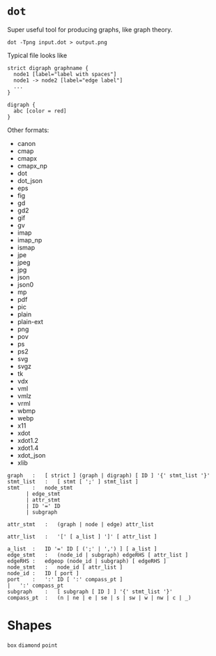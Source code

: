 # `dot`

Super useful tool for producing graphs, like graph theory.

```
dot -Tpng input.dot > output.png
```

Typical file looks like

```
strict digraph graphname {
  node1 [label="label with spaces"]
  node1 -> node2 [label="edge label"]
  ...
}
```

```
digraph {
  abc [color = red]
}
```

Other formats:
- canon
- cmap
- cmapx
- cmapx_np
- dot
- dot_json
- eps
- fig
- gd
- gd2
- gif
- gv
- imap
- imap_np
- ismap
- jpe
- jpeg
- jpg
- json
- json0
- mp
- pdf
- pic
- plain
- plain-ext
- png
- pov
- ps
- ps2
- svg
- svgz
- tk
- vdx
- vml
- vmlz
- vrml
- wbmp
- webp
- x11
- xdot
- xdot1.2
- xdot1.4
- xdot_json
- xlib


```grammar
graph	:	[ strict ] (graph | digraph) [ ID ] '{' stmt_list '}'
stmt_list	:	[ stmt [ ';' ] stmt_list ]
stmt	:	node_stmt
      |	edge_stmt
      |	attr_stmt
      |	ID '=' ID
      |	subgraph

attr_stmt	:	(graph | node | edge) attr_list

attr_list	:	'[' [ a_list ] ']' [ attr_list ]

a_list	:	ID '=' ID [ (';' | ',') ] [ a_list ]
edge_stmt	:	(node_id | subgraph) edgeRHS [ attr_list ]
edgeRHS	:	edgeop (node_id | subgraph) [ edgeRHS ]
node_stmt	:	node_id [ attr_list ]
node_id	:	ID [ port ]
port	:	':' ID [ ':' compass_pt ]
|	':' compass_pt
subgraph	:	[ subgraph [ ID ] ] '{' stmt_list '}'
compass_pt	:	(n | ne | e | se | s | sw | w | nw | c | _)
```

# Shapes

`box` `diamond` `point`
